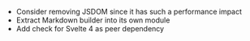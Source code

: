 - Consider removing JSDOM since it has such a performance impact
- Extract Markdown builder into its own module
- Add check for Svelte 4 as peer dependency
